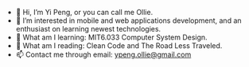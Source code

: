 - 👋 Hi, I’m Yi Peng, or you can call me Ollie.
- 👀 I’m interested in mobile and web applications development, and an enthusiast on learning newest technologies.
- 🌱 What am I learning: MIT6.033 Computer System Design.
- :book: What am I reading: Clean Code and The Road Less Traveled.
- 📫 Contact me through email: ypeng.ollie@gmail.com

<!---
yi90s/yi90s is a ✨ special ✨ repository because its `README.md` (this file) appears on your GitHub profile.
You can click the Preview link to take a look at your changes.
--->
